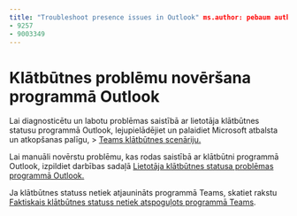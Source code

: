 ```yaml
---
title: "Troubleshoot presence issues in Outlook" ms.author: pebaum author: pebaum manager: scotv ms.date: 04/8/2021 ms.audience: Admin ms.topic: article ms.service: o365-administration ROBOTS: NOINDEX, NOFOLLOW localization_priority: Priority ms.collection: Adm_O365 ms.custom: (
- 9257
- 9003349
---
```


# <a name="troubleshoot-presence-issues-in-outlook"></a>Klātbūtnes problēmu novēršana programmā Outlook

Lai diagnosticētu un labotu problēmas saistībā ar lietotāja klātbūtnes statusu programmā Outlook, lejupielādējiet un palaidiet Microsoft atbalsta un atkopšanas palīgu, > [Teams klātbūtnes scenāriju.](https://aka.ms/SaRA-TeamsPresenceScenario)

Lai manuāli novērstu problēmu, kas rodas saistībā ar klātbūtni programmā Outlook, izpildiet darbības sadaļā [Lietotāja klātbūtnes statusa problēmas programmā Outlook.](https://docs.microsoft.com/microsoftteams/troubleshoot/teams-im-presence/issues-with-presence-in-outlook)

Ja klātbūtnes statuss netiek atjaunināts programmā Teams, skatiet rakstu [Faktiskais klātbūtnes statuss netiek atspoguļots programmā Teams](https://docs.microsoft.com/microsoftteams/troubleshoot/teams-im-presence/presence-not-show-actual-status).
